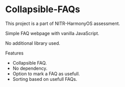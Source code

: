 # Collapsible-FAQs
This project is a part of NITR-HarmonyOS assessment.

Simple FAQ webpage with vanilla JavaScript.

No additional library used.

Features
- Collapsible FAQ.
- No dependency.
- Option to mark a FAQ as usefull.
- Sorting based on usefull FAQs.
